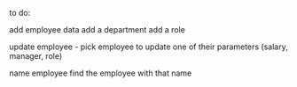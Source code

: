 to do:

add employee data
add a department
add a role

update employee - pick employee to update one of their parameters (salary, manager, role)

name employee
find the employee with that name